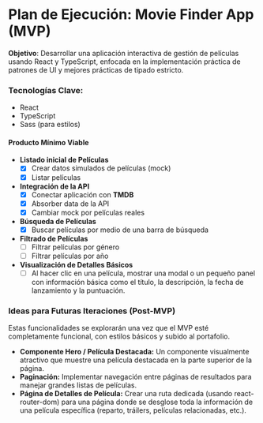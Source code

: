 # Plan de Ejecución: Movie Finder App (MVP)

**Objetivo**: Desarrollar una aplicación interactiva de gestión de películas usando React y TypeScript, enfocada en la implementación práctica de patrones de UI y mejores prácticas de tipado estricto.

### Tecnologías Clave:

- React
- TypeScript
- Sass (para estilos)

#### Producto Mínimo Viable

- **Listado inicial de Películas**
  - [x] Crear datos simulados de películas (mock)
  - [x] Listar películas
- **Integración de la API**
  - [x] Conectar aplicación con **TMDB**
  - [x] Absorber data de la API
  - [x] Cambiar mock por películas reales
- **Búsqueda de Películas**
  - [x] Buscar películas por medio de una barra de búsqueda
- **Filtrado de Películas**
  - [ ] Filtrar películas por género
  - [ ] Filtrar películas por año
- **Visualización de Detalles Básicos**
  - [ ] Al hacer clic en una película, mostrar una modal o un pequeño panel con información básica como el título, la descripción, la fecha de lanzamiento y la puntuación.

### Ideas para Futuras Iteraciones (Post-MVP)

Estas funcionalidades se explorarán una vez que el MVP esté completamente funcional, con estilos básicos y subido al portafolio.

- **Componente Hero / Película Destacada:**
  Un componente visualmente atractivo que muestre una película destacada en la parte superior de la página.
- **Paginación:**
  Implementar navegación entre páginas de resultados para manejar grandes listas de películas.
- **Página de Detalles de Película:**
  Crear una ruta dedicada (usando react-router-dom) para una página donde se desglose toda la información de una película específica (reparto, tráilers, películas relacionadas, etc.).
